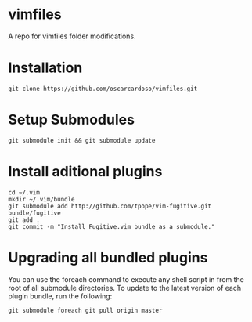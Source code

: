 vimfiles
========

A repo for vimfiles folder modifications.

Installation
============
	git clone https://github.com/oscarcardoso/vimfiles.git

Setup Submodules
================
	git submodule init && git submodule update
	
Install aditional plugins
=========================

	cd ~/.vim
	mkdir ~/.vim/bundle
	git submodule add http://github.com/tpope/vim-fugitive.git bundle/fugitive
	git add .
	git commit -m "Install Fugitive.vim bundle as a submodule."


Upgrading all bundled plugins
=============================

You can use the foreach command to execute any shell script in from the root of
all submodule directories. To update to the latest version of each plugin 
bundle, run the following:

	git submodule foreach git pull origin master
